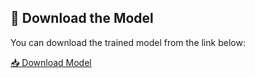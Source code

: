 ## 🔗 Download the Model

You can download the trained model from the link below:

[📥 Download Model](https://drive.google.com/file/d/1Ef1wZ7PEz-vzq-AGMf38eB96oOTvYo1l/view?usp=sharing)
